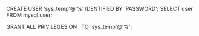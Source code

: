 CREATE USER 'sys_temp'@'%' IDENTIFIED BY 'PASSWORD';
SELECT user FROM mysql.user;

GRANT ALL PRIVILEGES ON *.* TO 'sys_temp'@'%';